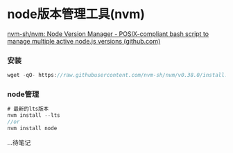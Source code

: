 # node版本管理工具(nvm)

[nvm-sh/nvm: Node Version Manager - POSIX-compliant bash script to manage multiple active node.js versions (github.com)](https://github.com/nvm-sh/nvm)

### 安装

```javascript
wget -qO- https://raw.githubusercontent.com/nvm-sh/nvm/v0.38.0/install.sh | bash
```



### node管理

```javascript
# 最新的lts版本
nvm install --lts
//or
nvm install node
```

...待笔记

